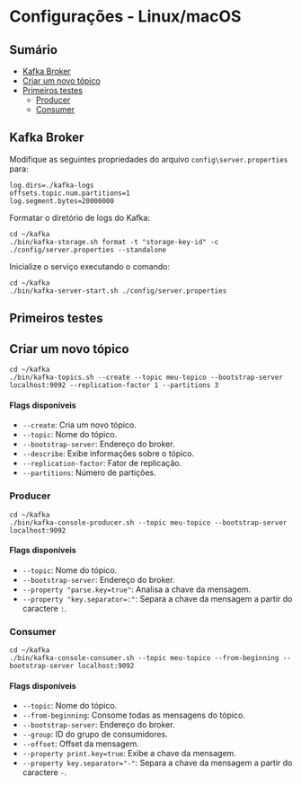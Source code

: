 # Configurações - Linux/macOS

## Sumário

- [Kafka Broker](#kafka-broker)
- [Criar um novo tópico](#criar-um-novo-tópico)
- [Primeiros testes](#primeiros-testes)
  - [Producer](#producer)
  - [Consumer](#consumer)

## Kafka Broker

Modifique as seguintes propriedades do arquivo `config\server.properties` para:
```
log.dirs=./kafka-logs
offsets.topic.num.partitions=1
log.segment.bytes=20000000
```

Formatar o diretório de logs do Kafka:
```
cd ~/kafka
./bin/kafka-storage.sh format -t "storage-key-id" -c ./config/server.properties --standalone
```

Inicialize o serviço executando o comando:
```
cd ~/kafka
./bin/kafka-server-start.sh ./config/server.properties
```

## Primeiros testes

## Criar um novo tópico

```
cd ~/kafka
./bin/kafka-topics.sh --create --topic meu-topico --bootstrap-server localhost:9092 --replication-factor 1 --partitions 3
```

#### Flags disponíveis
- `--create`: Cria um novo tópico.
- `--topic`: Nome do tópico.
- `--bootstrap-server`: Endereço do broker.
- `--describe`: Exibe informações sobre o tópico.
- `--replication-factor`: Fator de replicação.
- `--partitions`: Número de partições.

### Producer

```
cd ~/kafka
./bin/kafka-console-producer.sh --topic meu-topico --bootstrap-server localhost:9092
```

#### Flags disponíveis
- `--topic`: Nome do tópico.
- `--bootstrap-server`: Endereço do broker.
- `--property "parse.key=true"`: Analisa a chave da mensagem.
- `--property "key.separator=:"`: Separa a chave da mensagem a partir do caractere `:`.

### Consumer

```
cd ~/kafka
./bin/kafka-console-consumer.sh --topic meu-topico --from-beginning --bootstrap-server localhost:9092
```

#### Flags disponíveis
- `--topic`: Nome do tópico.
- `--from-beginning`: Consome todas as mensagens do tópico.
- `--bootstrap-server`: Endereço do broker.
- `--group`: ID do grupo de consumidores.
- `--offset`: Offset da mensagem.
- `--property print.key=true`: Exibe a chave da mensagem.
- `--property key.separator="-"`: Separa a chave da mensagem a partir do caractere `-`.
